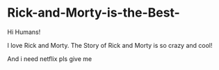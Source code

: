 # Rick-and-Morty-is-the-Best-

Hi Humans! 

I love Rick and Morty.
The Story of Rick and Morty is so crazy and cool!

And i need netflix pls give me
